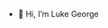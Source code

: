 - 👋 Hi, I’m Luke George

<!---
lukegeorge85/lukegeorge85 is a ✨ special ✨ repository because its `README.md` (this file) appears on your GitHub profile.
You can click the Preview link to take a look at your changes.
--->
